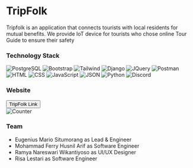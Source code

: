 # TripFolk
Tripfolk is an application that connects tourists with local residents for mutual benefits. We provide IoT device for tourists who chose online Tour Guide to ensure their safety

### Technology Stack
![PostgreSQL](https://img.shields.io/badge/PostgreSQL-316192?style=for-the-badge&logo=postgresql&logoColor=white)
![Bootstrap](https://img.shields.io/badge/Bootstrap-563D7C?style=for-the-badge&logo=bootstrap&logoColor=white)
![Tailwind](https://img.shields.io/badge/Tailwind_CSS-38B2AC?style=for-the-badge&logo=tailwind-css&logoColor=white)
![Django](https://img.shields.io/badge/Django-092E20?style=for-the-badge&logo=django&logoColor=green)
![JQuery](https://img.shields.io/badge/jQuery-0769AD?style=for-the-badge&logo=jquery&logoColor=white)
![Postman](https://img.shields.io/badge/Postman-FF6C37?style=for-the-badge&logo=Postman&logoColor=white)
![HTML](https://img.shields.io/badge/HTML5-E34F26?style=for-the-badge&logo=html5&logoColor=white)
![CSS](https://img.shields.io/badge/CSS3-1572B6?style=for-the-badge&logo=css3&logoColor=white)
![JavaScript](https://img.shields.io/badge/JavaScript-323330?style=for-the-badge&logo=javascript&logoColor=F7DF1E)
![JSON](https://img.shields.io/badge/json-5E5C5C?style=for-the-badge&logo=json&logoColor=white)
![Python](https://img.shields.io/badge/Python-FFD43B?style=for-the-badge&logo=python&logoColor=blue)
![Discord](https://img.shields.io/badge/Discord-5865F2?style=for-the-badge&logo=discord&logoColor=white)

### Website
<a href="https://ristek.link/wisata-nusantara"><button>TripFolk Link</button></a><br/>
![Counter](https://hits.seeyoufarm.com/api/count/incr/badge.svg?url=https%3A%2F%2Fgithub.com%2Feugeniusms1212%2Fhit-counter)
<br/>

### Team
- Eugenius Mario Situmorang as Lead & Engineer
- Mohammad Ferry Husnil Arif as Software Engineer
- Ramya Nareswari Wikantiyoso as UI/UX Designer
- Risa Lestari as Software Engineer
